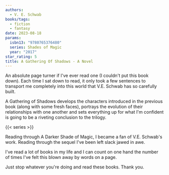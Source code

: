 ```yaml
---
authors:
  - V. E. Schwab
books/tags:
  - fiction
  - fantasy
date: 2023-08-18
params:
  isbn13: "9780765376480"
  series: Shades of Magic
  year: "2017"
star_rating: 5
title: A Gathering Of Shadows - A Novel
---
```


An absolute page turner if I've ever read one (I couldn't put this book down). Each time I sat down to read, it only took a few sentences to transport me completely into this world that V.E. Schwab has so carefully built.

A Gathering of Shadows develops the characters introduced in the previous book (along with some fresh faces), portrays the evolution of their relationships with one another and sets everything up for what I'm confident is going to be a riveting conclusion to the trilogy.

<!--more-->

{{< series >}}

Reading through A Darker Shade of Magic, I became a fan of V.E. Schwab's work. Reading through the sequel I've been left slack jawed in awe.

I've read a lot of books in my life and I can count on one hand the number of times I've felt this blown away by words on a page.

Just stop whatever you're doing and read these books. Thank you.

